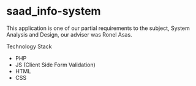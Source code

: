 # saad_info-system
This application is one of our partial requirements to the subject, System Analysis and Design, our adviser was Ronel Asas.

Technology Stack
- PHP
- JS (Client Side Form Validation)
- HTML
- CSS
